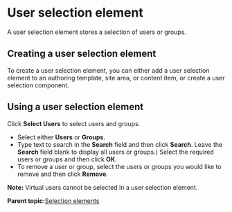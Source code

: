 # User selection element

A user selection element stores a selection of users or groups.

## Creating a user selection element

To create a user selection element, you can either add a user selection element to an authoring template, site area, or content item, or create a user selection component.

## Using a user selection element

Click **Select Users** to select users and groups.

-   Select either **Users** or **Groups**.
-   Type text to search in the **Search** field and then click **Search**. Leave the **Search** field blank to display all users or groups.\) Select the required users or groups and then click **OK**.
-   To remove a user or group, select the users or groups you would like to remove and then click **Remove**.

**Note:** Virtual users cannot be selected in a user selection element.

**Parent topic:**[Selection elements](../wcm/wcm_dev_elements_types_selection.md)

